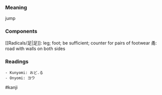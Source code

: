 ### Meaning

jump

### Components

[[Radicals/足|足]]: leg; foot; be sufficient; counter for pairs of footwear 甬: road with walls on both sides

### Readings

```
- Kunyomi: おど.る
- Onyomi: ヨウ
```

#kanji